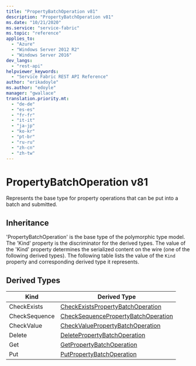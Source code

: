 ```yaml
---
title: "PropertyBatchOperation v81"
description: "PropertyBatchOperation v81"
ms.date: "10/21/2020"
ms.service: "service-fabric"
ms.topic: "reference"
applies_to: 
  - "Azure"
  - "Windows Server 2012 R2"
  - "Windows Server 2016"
dev_langs: 
  - "rest-api"
helpviewer_keywords: 
  - "Service Fabric REST API Reference"
author: "erikadoyle"
ms.author: "edoyle"
manager: "gwallace"
translation.priority.mt: 
  - "de-de"
  - "es-es"
  - "fr-fr"
  - "it-it"
  - "ja-jp"
  - "ko-kr"
  - "pt-br"
  - "ru-ru"
  - "zh-cn"
  - "zh-tw"
---
```

# PropertyBatchOperation v81

Represents the base type for property operations that can be put into a batch and submitted.
## Inheritance

'PropertyBatchOperation' is the base type of the polymorphic type model. The 'Kind' property is the discriminator for the derived types. 
The value of the 'Kind' property determines the serialized content on the wire (one of the following derived types). 
The following table lists the value of the `Kind` property and corresponding derived type it represents.
## Derived Types

| Kind | Derived Type |
| --- | --- | 
| CheckExists | [CheckExistsPropertyBatchOperation](sfclient-v81-model-checkexistspropertybatchoperation.md) |
| CheckSequence | [CheckSequencePropertyBatchOperation](sfclient-v81-model-checksequencepropertybatchoperation.md) |
| CheckValue | [CheckValuePropertyBatchOperation](sfclient-v81-model-checkvaluepropertybatchoperation.md) |
| Delete | [DeletePropertyBatchOperation](sfclient-v81-model-deletepropertybatchoperation.md) |
| Get | [GetPropertyBatchOperation](sfclient-v81-model-getpropertybatchoperation.md) |
| Put | [PutPropertyBatchOperation](sfclient-v81-model-putpropertybatchoperation.md) |

